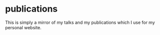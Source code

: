 # publications

This is simply a mirror of my talks and my publications which I use for my personal website.

